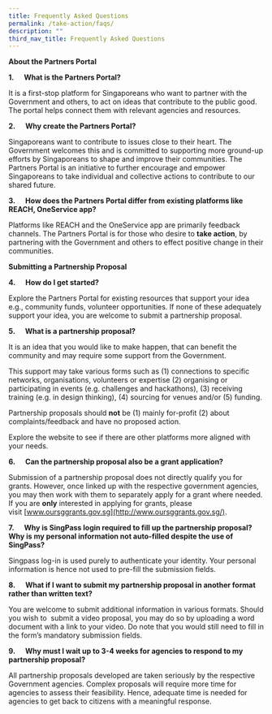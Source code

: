 ```yaml
---
title: Frequently Asked Questions
permalink: /take-action/faqs/
description: ""
third_nav_title: Frequently Asked Questions
---
```

<!-- /\* Style Definitions \*/ p.MsoNormal, li.MsoNormal, div.MsoNormal {mso-style-unhide:no; mso-style-qformat:yes; mso-style-parent:""; margin-top:0cm; margin-right:0cm; margin-bottom:8.0pt; margin-left:0cm; line-height:107%; mso-pagination:widow-orphan; font-size:11.0pt; font-family:"Calibri",sans-serif; mso-ascii-font-family:Calibri; mso-ascii-theme-font:minor-latin; mso-fareast-font-family:Calibri; mso-fareast-theme-font:minor-latin; mso-hansi-font-family:Calibri; mso-hansi-theme-font:minor-latin; mso-bidi-font-family:"Times New Roman"; mso-bidi-theme-font:minor-bidi; mso-ansi-language:EN-US; mso-fareast-language:EN-US;} a:link, span.MsoHyperlink {mso-style-priority:99; color:#0563C1; mso-themecolor:hyperlink; text-decoration:underline; text-underline:single;} a:visited, span.MsoHyperlinkFollowed {mso-style-noshow:yes; mso-style-priority:99; color:#954F72; mso-themecolor:followedhyperlink; text-decoration:underline; text-underline:single;} p.MsoListParagraph, li.MsoListParagraph, div.MsoListParagraph {mso-style-priority:34; mso-style-unhide:no; mso-style-qformat:yes; margin-top:0cm; margin-right:0cm; margin-bottom:8.0pt; margin-left:36.0pt; mso-add-space:auto; line-height:107%; mso-pagination:widow-orphan; font-size:11.0pt; font-family:"Calibri",sans-serif; mso-ascii-font-family:Calibri; mso-ascii-theme-font:minor-latin; mso-fareast-font-family:Calibri; mso-fareast-theme-font:minor-latin; mso-hansi-font-family:Calibri; mso-hansi-theme-font:minor-latin; mso-bidi-font-family:"Times New Roman"; mso-bidi-theme-font:minor-bidi; mso-ansi-language:EN-US; mso-fareast-language:EN-US;} p.MsoListParagraphCxSpFirst, li.MsoListParagraphCxSpFirst, div.MsoListParagraphCxSpFirst {mso-style-priority:34; mso-style-unhide:no; mso-style-qformat:yes; mso-style-type:export-only; margin-top:0cm; margin-right:0cm; margin-bottom:0cm; margin-left:36.0pt; mso-add-space:auto; line-height:107%; mso-pagination:widow-orphan; font-size:11.0pt; font-family:"Calibri",sans-serif; mso-ascii-font-family:Calibri; mso-ascii-theme-font:minor-latin; mso-fareast-font-family:Calibri; mso-fareast-theme-font:minor-latin; mso-hansi-font-family:Calibri; mso-hansi-theme-font:minor-latin; mso-bidi-font-family:"Times New Roman"; mso-bidi-theme-font:minor-bidi; mso-ansi-language:EN-US; mso-fareast-language:EN-US;} p.MsoListParagraphCxSpMiddle, li.MsoListParagraphCxSpMiddle, div.MsoListParagraphCxSpMiddle {mso-style-priority:34; mso-style-unhide:no; mso-style-qformat:yes; mso-style-type:export-only; margin-top:0cm; margin-right:0cm; margin-bottom:0cm; margin-left:36.0pt; mso-add-space:auto; line-height:107%; mso-pagination:widow-orphan; font-size:11.0pt; font-family:"Calibri",sans-serif; mso-ascii-font-family:Calibri; mso-ascii-theme-font:minor-latin; mso-fareast-font-family:Calibri; mso-fareast-theme-font:minor-latin; mso-hansi-font-family:Calibri; mso-hansi-theme-font:minor-latin; mso-bidi-font-family:"Times New Roman"; mso-bidi-theme-font:minor-bidi; mso-ansi-language:EN-US; mso-fareast-language:EN-US;} p.MsoListParagraphCxSpLast, li.MsoListParagraphCxSpLast, div.MsoListParagraphCxSpLast {mso-style-priority:34; mso-style-unhide:no; mso-style-qformat:yes; mso-style-type:export-only; margin-top:0cm; margin-right:0cm; margin-bottom:8.0pt; margin-left:36.0pt; mso-add-space:auto; line-height:107%; mso-pagination:widow-orphan; font-size:11.0pt; font-family:"Calibri",sans-serif; mso-ascii-font-family:Calibri; mso-ascii-theme-font:minor-latin; mso-fareast-font-family:Calibri; mso-fareast-theme-font:minor-latin; mso-hansi-font-family:Calibri; mso-hansi-theme-font:minor-latin; mso-bidi-font-family:"Times New Roman"; mso-bidi-theme-font:minor-bidi; mso-ansi-language:EN-US; mso-fareast-language:EN-US;} .MsoChpDefault {mso-style-type:export-only; mso-default-props:yes; font-size:11.0pt; mso-ansi-font-size:11.0pt; mso-bidi-font-size:11.0pt; font-family:"Calibri",sans-serif; mso-ascii-font-family:Calibri; mso-ascii-theme-font:minor-latin; mso-fareast-font-family:Calibri; mso-fareast-theme-font:minor-latin; mso-hansi-font-family:Calibri; mso-hansi-theme-font:minor-latin; mso-bidi-font-family:"Times New Roman"; mso-bidi-theme-font:minor-bidi; mso-font-kerning:0pt; mso-ligatures:none; mso-ansi-language:EN-US; mso-fareast-language:EN-US;} .MsoPapDefault {mso-style-type:export-only; margin-bottom:8.0pt; line-height:107%;} @page WordSection1 {size:612.0pt 792.0pt; margin:72.0pt 72.0pt 72.0pt 72.0pt; mso-header-margin:36.0pt; mso-footer-margin:36.0pt; mso-paper-source:0;} div.WordSection1 {page:WordSection1;} /\* List Definitions \*/ @list l0 {mso-list-id:894320029; mso-list-type:hybrid; mso-list-template-ids:1491911384 793573590 1208549401 1208549403 1208549391 1208549401 1208549403 1208549391 1208549401 1208549403;} @list l0:level1 {mso-level-tab-stop:none; mso-level-number-position:left; text-indent:-18.0pt; mso-ansi-font-weight:bold;} @list l0:level2 {mso-level-number-format:alpha-lower; mso-level-tab-stop:none; mso-level-number-position:left; text-indent:-18.0pt;} @list l0:level3 {mso-level-number-format:roman-lower; mso-level-tab-stop:none; mso-level-number-position:right; text-indent:-9.0pt;} @list l0:level4 {mso-level-tab-stop:none; mso-level-number-position:left; text-indent:-18.0pt;} @list l0:level5 {mso-level-number-format:alpha-lower; mso-level-tab-stop:none; mso-level-number-position:left; text-indent:-18.0pt;} @list l0:level6 {mso-level-number-format:roman-lower; mso-level-tab-stop:none; mso-level-number-position:right; text-indent:-9.0pt;} @list l0:level7 {mso-level-tab-stop:none; mso-level-number-position:left; text-indent:-18.0pt;} @list l0:level8 {mso-level-number-format:alpha-lower; mso-level-tab-stop:none; mso-level-number-position:left; text-indent:-18.0pt;} @list l0:level9 {mso-level-number-format:roman-lower; mso-level-tab-stop:none; mso-level-number-position:right; text-indent:-9.0pt;} -->

**About the Partners Portal**

**1.**&nbsp;&nbsp;&nbsp;&nbsp;&nbsp;**What is the Partners Portal?**

It is a first-stop platform for Singaporeans who want to partner with the Government and others, to act on ideas that contribute to the public good. The portal helps connect them with relevant agencies and resources.

**2.**&nbsp;&nbsp;&nbsp;&nbsp;&nbsp;**Why create the Partners Portal?**

Singaporeans want to contribute to issues close to their heart. The Government welcomes this and is committed to supporting more ground-up efforts by Singaporeans to shape and improve their communities. The Partners Portal is an initiative to further encourage and&nbsp;empower Singaporeans to take individual and collective actions to contribute to our shared future.

**3.**&nbsp;&nbsp;&nbsp;&nbsp;&nbsp;**How does the Partners Portal differ from existing platforms like REACH, OneService app?**

Platforms like REACH and the OneService app are primarily feedback channels. The Partners Portal is for those who desire to&nbsp;**take action**, by partnering with the Government and others to effect positive change in their communities.

**Submitting a Partnership Proposal**

**4.**&nbsp;&nbsp;&nbsp;&nbsp;&nbsp;**How do I get started?**

Explore the Partners Portal for existing resources that support your idea e.g., community funds, volunteer opportunities. If none of these adequately support your idea, you are welcome to submit a partnership proposal.&nbsp;&nbsp;

**5.**&nbsp;&nbsp;&nbsp;&nbsp;&nbsp;**What is a partnership proposal?**

It is an idea that you would like to make happen, that can benefit the community and may require some support from the Government.

This support may take various forms such as (1) connections to specific networks, organisations, volunteers or expertise (2) organising or participating in events (e.g. challenges and hackathons), (3) receiving training (e.g. in design thinking), (4) sourcing for venues and/or (5) funding.&nbsp;

Partnership proposals should&nbsp;**not**&nbsp;be (1) mainly for-profit (2) about complaints/feedback and have no proposed action.&nbsp;

Explore the website to see if there are other platforms more aligned with your needs.

**6.**&nbsp;&nbsp;&nbsp;&nbsp;&nbsp;**Can the partnership proposal also be a grant application?**

Submission of a partnership proposal does not directly qualify you for grants. However, once linked up with the respective government agencies, you may then work with them to separately apply for a grant where needed. If you are&nbsp;**only**&nbsp;interested in applying for grants, please visit&nbsp;[www.oursggrants.gov.sg](http://www.oursggrants.gov.sg/).

**7.**&nbsp;&nbsp;&nbsp;&nbsp;&nbsp;**Why is SingPass login required to fill up the partnership proposal? Why is my personal information not auto-filled despite the use of SingPass?**

Singpass log-in is used purely to authenticate your identity. Your personal information is hence not used to pre-fill the submission fields.

**8.**&nbsp;&nbsp;&nbsp;&nbsp;&nbsp;**What if I want to submit my partnership proposal in another format rather than written text?**

You are welcome to submit additional information in various formats. Should you wish to&nbsp;&nbsp;submit a video proposal, you may do so by uploading a word document with a link to your video. Do note that you would still need to fill in the form’s mandatory submission fields.

**9.**&nbsp;&nbsp;&nbsp;&nbsp;&nbsp;**Why must I wait up to 3-4 weeks for agencies to respond to my partnership proposal?**&nbsp;

All partnership proposals developed are taken seriously by the respective Government agencies. Complex proposals will require more time for agencies to assess their feasibility. Hence, adequate time is needed for agencies to get back to citizens with a meaningful response.